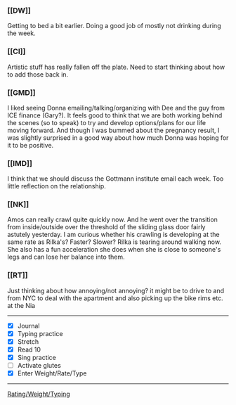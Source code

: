 ### [[DW]]
Getting to bed a bit earlier. Doing a good job of mostly not drinking during the week.

### [[CI]]
Artistic stuff has really fallen off the plate. Need to start thinking about how to add those back in.

### [[GMD]]
I liked seeing Donna emailing/talking/organizing with Dee and the guy from ICE finance (Gary?). It feels good to think that we are both working behind the scenes (so to speak) to try and develop options/plans for our life moving forward. And though I was bummed about the pregnancy result, I was slightly surprised in a good way about how much Donna was hoping for it to be positive.

### [[IMD]]
I think that we should discuss the Gottmann institute email each week. Too little reflection on the relationship.

### [[NK]]
Amos can really crawl quite quickly now. And he went over the transition from inside/outside over the threshold of the sliding glass door fairly astutely yesterday. I am curious whether his crawling is developing at the same rate as Rilka's? Faster? Slower? Rilka is tearing around walking now. She also has a fun acceleration she does when she is close to someone's legs and can lose her balance into them.

### [[RT]]
Just thinking about how annoying/not annoying? it might be to drive to and from NYC to deal with the apartment and also picking up the bike rims etc. at the Nia

---
- [x] Journal
- [x] Typing practice
- [x] Stretch
- [x] Read 10
- [x] Sing practice
- [ ] Activate glutes
- [x] Enter Weight/Rate/Type
---

[Rating/Weight/Typing](https://docs.google.com/spreadsheets/d/1p6cinTqipnxyiSCgPBAWp2cAHA5q6P0NL58bNCxedCY/edit#gid=0)
